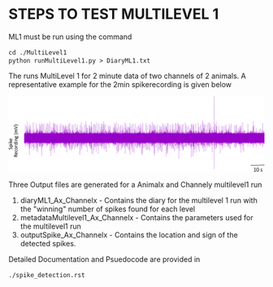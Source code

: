 # STEPS TO TEST MULTILEVEL 1

ML1 must be run using the command

```{python}
cd ./MultiLevel1
python runMultiLevel1.py > DiaryML1.txt
```
        
The runs MultiLevel 1 for 2 minute data of two channels of 2 animals. 
A representative example for the 2min spikerecording is given below

![](../Animals/Example_Plots/representative_2min_recording.png)

Three Output files are generated for a Animalx and Channely multilevel1 run
1. diaryML1_Ax_Channelx - Contains the diary for the multilevel 1 run with the "winning" number of spikes found for each level
2. metadataMultilevel1_Ax_Channelx - Contains the parameters used for the multilevel1 run
3. outputSpike_Ax_Channelx - Contains the location and sign of the detected spikes.

Detailed Documentation and Psuedocode are provided in 
```{python}
./spike_detection.rst
```
